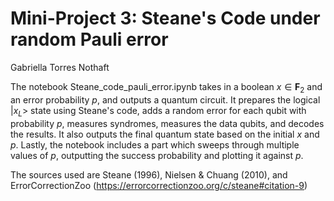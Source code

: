 # Mini-Project 3: Steane's Code under random Pauli error

Gabriella Torres Nothaft

The notebook Steane_code_pauli_error.ipynb takes in a boolean  $x\in \mathbf{F}_2$  and an error probability  $p$, and outputs a quantum circuit. It prepares the logical  $|x_L>$  state using Steane's code, adds a random error for each qubit with probability  $p$, measures syndromes, measures the data qubits, and decodes the results. It also outputs the final quantum state based on the initial $x$ and $p$. Lastly, the notebook includes a part which sweeps through multiple values of $p$, outputting the success probability and plotting it against $p$.


The sources used are Steane (1996), Nielsen & Chuang (2010), and ErrorCorrectionZoo (https://errorcorrectionzoo.org/c/steane#citation-9)

